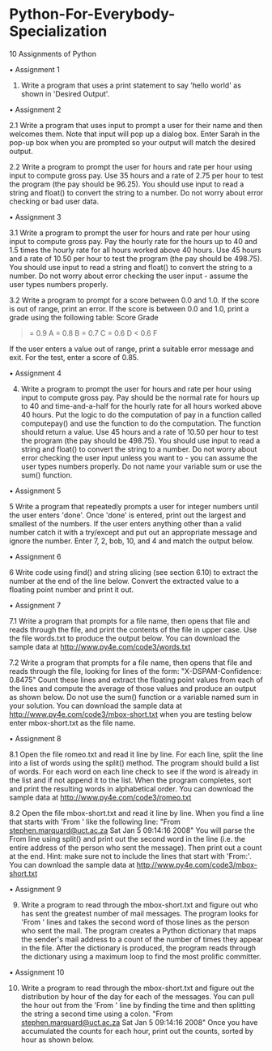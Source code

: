 # Python-For-Everybody-Specialization
10 Assignments of Python

•	Assignment 1
1. Write a program that uses a print statement to say 'hello world' as shown in 'Desired Output'.


•	Assignment 2

2.1 Write a program that uses input to prompt a user for their name and then welcomes them. Note that input will pop up a dialog box. Enter Sarah in the pop-up box when you are prompted so your output will match the desired output.

2.2 Write a program to prompt the user for hours and rate per hour using input to compute gross pay. Use 35 hours and a rate of 2.75 per hour to test the program (the pay should be 96.25). You should use input to read a string and float() to convert the string to a number. Do not worry about error checking or bad user data.


•	Assignment 3

3.1 Write a program to prompt the user for hours and rate per hour using input to compute gross pay. Pay the hourly rate for the hours up to 40 and 1.5 times the hourly rate for all hours worked above 40 hours. Use 45 hours and a rate of 10.50 per hour to test the program (the pay should be 498.75). You should use input to read a string and float() to convert the string to a number. Do not worry about error checking the user input - assume the user types numbers properly.

3.2 Write a program to prompt for a score between 0.0 and 1.0. If the score is out of range, print an error. If the score is between 0.0 and 1.0, print a grade using the following table:
Score Grade

>= 0.9 A
>= 0.8 B
>= 0.7 C
>= 0.6 D
< 0.6 F

If the user enters a value out of range, print a suitable error message and exit. For the test, enter a score of 0.85.


•	Assignment 4

4. Write a program to prompt the user for hours and rate per hour using input to compute gross pay. Pay should be the normal rate for hours up to 40 and time-and-a-half for the hourly rate for all hours worked above 40 hours. Put the logic to do the computation of pay in a function called computepay() and use the function to do the computation. The function should return a value. Use 45 hours and a rate of 10.50 per hour to test the program (the pay should be 498.75). You should use input to read a string and float() to convert the string to a number. Do not worry about error checking the user input unless you want to - you can assume the user types numbers properly. Do not name your variable sum or use the sum() function.


•	Assignment 5

5 Write a program that repeatedly prompts a user for integer numbers until the user enters 'done'. Once 'done' is entered, print out the largest and smallest of the numbers. If the user enters anything other than a valid number catch it with a try/except and put out an appropriate message and ignore the number. Enter 7, 2, bob, 10, and 4 and match the output below.


•	Assignment 6

6 Write code using find() and string slicing (see section 6.10) to extract the number at the end of the line below. Convert the extracted value to a floating point number and print it out.


•	Assignment 7

7.1 Write a program that prompts for a file name, then opens that file and reads through the file, and print the contents of the file in upper case. Use the file words.txt to produce the output below.
You can download the sample data at http://www.py4e.com/code3/words.txt

7.2 Write a program that prompts for a file name, then opens that file and reads through the file, looking for lines of the form:
"X-DSPAM-Confidence:    0.8475"
Count these lines and extract the floating point values from each of the lines and compute the average of those values and produce an output as shown below. Do not use the sum() function or a variable named sum in your solution.
You can download the sample data at http://www.py4e.com/code3/mbox-short.txt when you are testing below enter mbox-short.txt as the file name.


•	Assignment 8

8.1 Open the file romeo.txt and read it line by line. For each line, split the line into a list of words using the split() method. The program should build a list of words. For each word on each line check to see if the word is already in the list and if not append it to the list. When the program completes, sort and print the resulting words in alphabetical order.
You can download the sample data at http://www.py4e.com/code3/romeo.txt

8.2 Open the file mbox-short.txt and read it line by line. When you find a line that starts with 'From ' like the following line:
"From stephen.marquard@uct.ac.za Sat Jan  5 09:14:16 2008"
You will parse the From line using split() and print out the second word in the line (i.e. the entire address of the person who sent the message). Then print out a count at the end.
Hint: make sure not to include the lines that start with 'From:'.
You can download the sample data at http://www.py4e.com/code3/mbox-short.txt


•	Assignment 9

9. Write a program to read through the mbox-short.txt and figure out who has sent the greatest number of mail messages. The program looks for 'From ' lines and takes the second word of those lines as the person who sent the mail. The program creates a Python dictionary that maps the sender's mail address to a count of the number of times they appear in the file. After the dictionary is produced, the program reads through the dictionary using a maximum loop to find the most prolific committer.


•	Assignment 10

10. Write a program to read through the mbox-short.txt and figure out the distribution by hour of the day for each of the messages. You can pull the hour out from the 'From ' line by finding the time and then splitting the string a second time using a colon.
"From stephen.marquard@uct.ac.za Sat Jan  5 09:14:16 2008"
Once you have accumulated the counts for each hour, print out the counts, sorted by hour as shown below.
